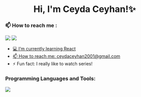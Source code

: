 <h1 align="center">Hi, I'm Ceyda Ceyhan!✨</h1>


### 📫 How to reach me  :



<p align="left">
<a href="mailto: ceydaceyhan2001@gmail.com"><img src="https://img.shields.io/badge/-email-1d76b0?&style=for-the-badge&logo=Microsoft-outlook&logoColor=white"></a>
<a href="https://www.linkedin.com/in/ceyda-ceyhan-a8934b226/"><img src="https://img.shields.io/badge/linkedin-0a66c2.svg?&style=for-the-badge&logo=linkedin&logoColor=white"</a>



</p>

- 💻 I’m currently learning React
- 📫 How to reach me: ceydaceyhan2001@gmail.com 
- ⚡ Fun fact: I really like to watch series!
>
  
  
  
  
  
  <h3 align="left">Programming Languages and Tools:</h3>

<p align="left">
  <a>
    <img src="https://skillicons.dev/icons?i=react,kotlin,java,androidstudio,sqlite,firebase,git,github" />
  </a>
</p>
